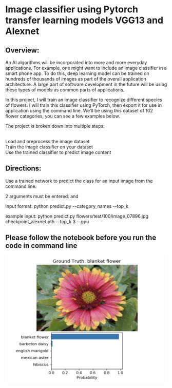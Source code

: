 # Image classifier using Pytorch transfer learning models VGG13 and Alexnet # 

## Overview:

An AI algorithms will be incorporated into more and more everyday applications. For example, one might want to include an image classifier in a smart phone app. To do this, deep learning model can be trained on hundreds of thousands of images as part of the overall application architecture. A large part of software development in the future will be using these types of models as common parts of applications.

In this project, I will train an image classifier to recognize different species of flowers. I will train this classifier using PyTorch, then export it for use in application using the command line. We'll be using this dataset of 102 flower categories, you can see a few examples below.

The project is broken down into multiple steps: <br><br>

Load and preprocess the image dataset<br>
Train the image classifier on your dataset<br>
Use the trained classifier to predict image content<br>

## Directions: 

Use a trained network to predict the class for an input image from the command line. <br>

2 arguments must be entered: <path to the image> and <path to the trained model> <br>

Input format:
python predict.py <path to image> <path to model> --category_names <dictionary> --top_k <int> <br>

example input: python predict.py flowers/test/100/image_07896.jpg  checkpoint_alexnet.pth --top_k 3 --gpu <br>
  
## Please follow the notebook before you run the code in command line <br>

<img src = "prediction.png" width="600" height="400" >

